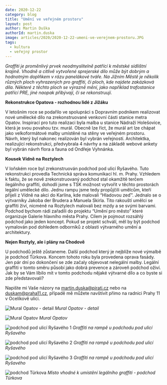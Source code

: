 ```yaml
---
date: 2020-12-22
category: blog
title: "Umění ve veřejném prostoru"
layout: post
author: Martin Duška
authorId: martin.duska
image: articles/2020/2020-12-22-umeni-ve-verejnem-prostoru.JPG
tags: 
  - kultura
  - veřejný prostor
---
```


*Graffiti je proměnlivý prvek neodmyslitelně patřící k městské sídlištní krajině. Vhodně a citlivě vytvořené sprejerské dílo může být dobrým a hodnotným doplňkem v rázu panelákové tváře. Na Jižním Městě je několik různých ploch vyhrazených pro graffiti, či ploch, kde najdete zakázková díla. Některé z těchto ploch se výrazně mění, jako například trafostanice patřící PRE, jiné naopak přibývají, či se rekonstruují.*

**Rekonstrukce Opatova - rozhodnou lidé z Jižáku**

V letošním roce se podařilo ve spolupráci s Dopravním podnikem realizovat nové umělecké dílo na zrekonstruované venkovní části stanice metra Opatov.
Inspirací pro tuto realizaci byla malba u stanice Nádraží Holešovice, která je svou povahou tzv. murál. Obecně lze říct, že murál art lze chápat jako velkoformátové malby umístěné na stěny ve veřejném prostoru.  
Návrh, který byl nakonec realizován byl vybrán veřejností. Architektka, realizující rekonstrukci, předvybrala 4 návrhy a na základě webové ankety byl vybrán návrh flora a fauna od Ondřeje Vyhnánka. 

**Kousek Vídně na Roztylech**

V loňském roce byl zrekonstruován podchod pod ulicí Ryšavého. Tuto rekonstrukci provedla Technická správa komunikací hl. m. Prahy. Vzhledem k faktu, že se nově zrekonstruovaný podchod stal okamžitě terčem ilegálního graffiti, dohodli jsme s TSK možnost vytvořit v těchto prostorách legální umělecké dílo. Jednu rampu jsme tedy propůjčili umělcům, kteří přijeli z Vídně na akci do Karlína, kde malovali “Hladovou zeď”. Jednalo se o výtvarníky Jakoba der Brudera a Manuela Skirla. Tito rakouští umělci se graffiti živí, nicméně na Roztylech malovali bez mzdy a se svými barvami.
Podchod bychom rádi zařadili do projektu “Umění pro město” které organizuje Galerie hlavního města Prahy. Cílem je pojmout rozsáhlý podchod jako jeden koncept. Pokud se projekt schválí, měl by být podchod vymalován pod dohledem odborníků z oblasti výtvarného umění a architektury.

**Nejen Roztyly, ale i plány na Chodově**

U podchodů ještě zůstaneme.  Další podchod který je nejblíže nové výmalbě je podchod Türkova. Koncem tohoto roku byla provedena oprava fasády. Jen pár dní po dokončení se zde začaly objevovat nelegální malby. Legální graffiti v tomto směru působí jako dobrá prevence a zároveň podchod oživí. Jak by se Vám líbilo mít v tomto podchodu nějaké výtvarné dílo a co byste si zde představovali?

Napište mi Vaše názory na [martin.duska@pirati.cz](mailto:martin.duska@pirati.cz) nebo na [duskam@praha11.cz](mailto:duskam@praha11.cz), případě mě můžete navštívit přímo na radnici Prahy 11 v Ocelíkově ulici.

![Mural Opatov - detail](/assets/img/articles/2020/2020-12-22-umeni-ve-verejnem-prostoruI.JPG) 
*Mural Opatov - detail*


![Mural Opatov](/assets/img/articles/2020/2020-12-22-umeni-ve-verejnem-prostoruII.JPG) 
*Mural Opatov*


![podchod pod ulicí Ryšavého 1](/assets/img/articles/2020/2020-12-22-umeni-ve-verejnem-prostoruIII.JPG) 
*Graffiti na rampě u podchodu pod ulicí Ryšavého*


![podchod pod ulicí Ryšavého 2](/assets/img/articles/2020/2020-12-22-umeni-ve-verejnem-prostoruIV.JPG) 
*Graffiti na rampě u podchodu pod ulicí Ryšavého*


![podchod pod ulicí Ryšavého 3](/assets/img/articles/2020/2020-12-22-umeni-ve-verejnem-prostoruV.JPG) 
*Graffiti na rampě u podchodu pod ulicí Ryšavého*


![podchod Türkova](/assets/img/articles/2020/2020-12-22-umeni-ve-verejnem-prostoruVI.JPG) 
*Místo vhodné k umístění legálního graffiti - podchod Türkova*
